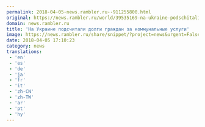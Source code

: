 ```yaml
---
permalink: 2018-04-05-news.rambler.ru--911255800.html
original: https://news.rambler.ru/world/39535169-na-ukraine-podschitali-dolgi-grazhdan-za-kommunalnye-uslugi/
domain: news.rambler.ru
title: 'На Украине подсчитали долги граждан за коммунальные услуги'
image: https://news.rambler.ru/share/snippet/?project=news&urgent=False&image=http%3A%2F%2Fnews.rambler.ru%2Fimg%2F2018%2F04%2F05195350.205227.4345.jpg&big=False&title=%D0%9D%D0%B0%C2%A0%D0%A3%D0%BA%D1%80%D0%B0%D0%B8%D0%BD%D0%B5+%D0%BF%D0%BE%D0%B4%D1%81%D1%87%D0%B8%D1%82%D0%B0%D0%BB%D0%B8+%D0%B4%D0%BE%D0%BB%D0%B3%D0%B8+%D0%B3%D1%80%D0%B0%D0%B6%D0%B4%D0%B0%D0%BD+%D0%B7%D0%B0%C2%A0%D0%BA%D0%BE%D0%BC%D0%BC%D1%83%D0%BD%D0%B0%D0%BB%D1%8C%D0%BD%D1%8B%D0%B5+%D1%83%D1%81%D0%BB%D1%83%D0%B3%D0%B8
date: 2018-04-05 17:10:23
category: news
translations: 
 - 'en'
 - 'es'
 - 'de'
 - 'ja'
 - 'fr'
 - 'it'
 - 'zh-CN'
 - 'zh-TW'
 - 'ar'
 - 'pt'
 - 'hy'
---
```


